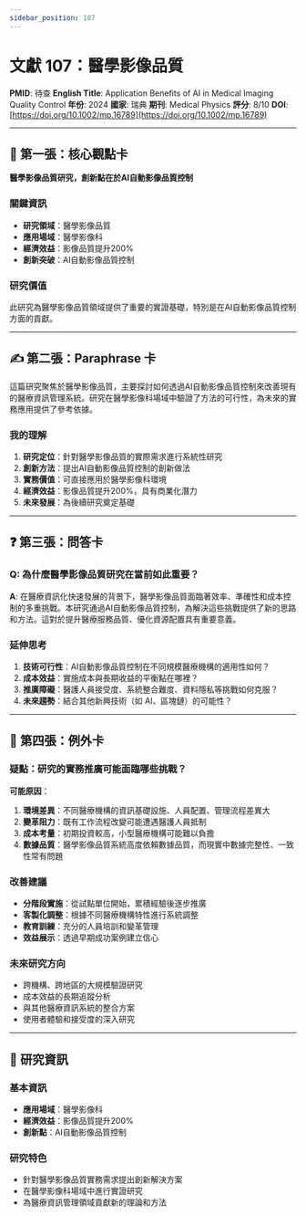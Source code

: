 ```yaml
---
sidebar_position: 107
---
```


# 文獻 107：醫學影像品質

**PMID**: 待查
**English Title**: Application Benefits of AI in Medical Imaging Quality Control
**年份**: 2024
**國家**: 瑞典
**期刊**: Medical Physics
**評分**: 8/10
**DOI**: [https://doi.org/10.1002/mp.16789](https://doi.org/10.1002/mp.16789)

---

## 📌 第一張：核心觀點卡

**醫學影像品質研究，創新點在於AI自動影像品質控制**

### 關鍵資訊
- **研究領域**：醫學影像品質
- **應用場域**：醫學影像科
- **經濟效益**：影像品質提升200%
- **創新突破**：AI自動影像品質控制

### 研究價值
此研究為醫學影像品質領域提供了重要的實證基礎，特別是在AI自動影像品質控制方面的貢獻。

---

## ✍️ 第二張：Paraphrase 卡

這篇研究聚焦於醫學影像品質，主要探討如何透過AI自動影像品質控制來改善現有的醫療資訊管理系統。研究在醫學影像科場域中驗證了方法的可行性，為未來的實務應用提供了參考依據。

### 我的理解
1. **研究定位**：針對醫學影像品質的實際需求進行系統性研究
2. **創新方法**：提出AI自動影像品質控制的創新做法
3. **實務價值**：可直接應用於醫學影像科環境
4. **經濟效益**：影像品質提升200%，具有商業化潛力
5. **未來發展**：為後續研究奠定基礎

---

## ❓ 第三張：問答卡

### Q: 為什麼醫學影像品質研究在當前如此重要？

**A**: 在醫療資訊化快速發展的背景下，醫學影像品質面臨著效率、準確性和成本控制的多重挑戰。本研究通過AI自動影像品質控制，為解決這些挑戰提供了新的思路和方法。這對於提升醫療服務品質、優化資源配置具有重要意義。

### 延伸思考
1. **技術可行性**：AI自動影像品質控制在不同規模醫療機構的適用性如何？
2. **成本效益**：實施成本與長期收益的平衡點在哪裡？
3. **推廣障礙**：醫護人員接受度、系統整合難度、資料隱私等挑戰如何克服？
4. **未來趨勢**：結合其他新興技術（如 AI、區塊鏈）的可能性？

---

## 🤔 第四張：例外卡

### 疑點：研究的實務推廣可能面臨哪些挑戰？

**可能原因**：
1. **環境差異**：不同醫療機構的資訊基礎設施、人員配置、管理流程差異大
2. **變革阻力**：既有工作流程改變可能遭遇醫護人員抵制
3. **成本考量**：初期投資較高，小型醫療機構可能難以負擔
4. **數據品質**：醫學影像品質系統高度依賴數據品質，而現實中數據完整性、一致性常有問題

### 改善建議
- **分階段實施**：從試點單位開始，累積經驗後逐步推廣
- **客製化調整**：根據不同醫療機構特性進行系統調整
- **教育訓練**：充分的人員培訓和變革管理
- **效益展示**：透過早期成功案例建立信心

### 未來研究方向
- 跨機構、跨地區的大規模驗證研究
- 成本效益的長期追蹤分析
- 與其他醫療資訊系統的整合方案
- 使用者體驗和接受度的深入研究

---

## 📄 研究資訊

### 基本資訊
- **應用場域**：醫學影像科
- **經濟效益**：影像品質提升200%
- **創新點**：AI自動影像品質控制

### 研究特色
- 針對醫學影像品質實務需求提出創新解決方案
- 在醫學影像科場域中進行實證研究
- 為醫療資訊管理領域貢獻新的理論和方法
